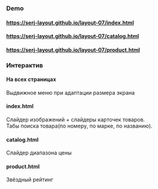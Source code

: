 ### Demo
#### https://serj-layout.github.io/layout-07/index.html
#### https://serj-layout.github.io/layout-07/catalog.html
#### https://serj-layout.github.io/layout-07/product.html

### Интерактив
#### На всех страницах
Выдвижное меню при адаптации размера экрана
#### index.html
Слайдер изображений + слайдеры карточек товаров.<br>
Табы поиска товара(по номеру, по марке, по названию).
#### catalog.html
Слайдер диапазона цены 
#### product.html
Звёздный рейтинг
